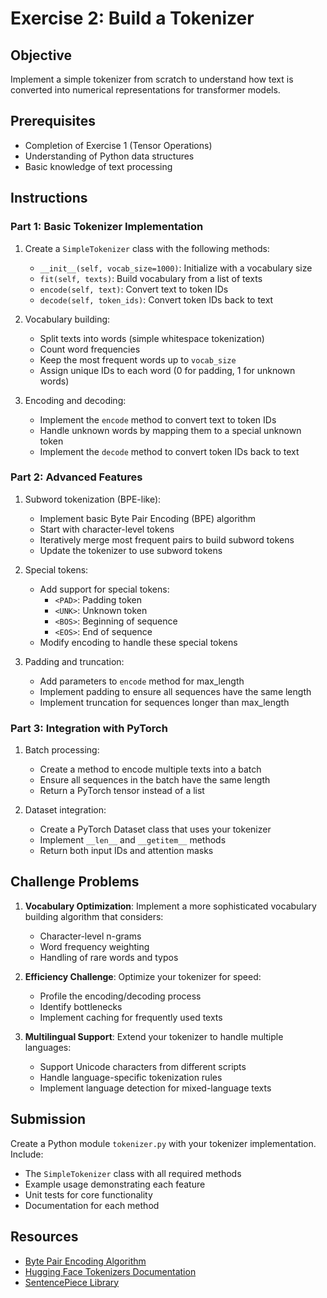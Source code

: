 # Exercise 2: Build a Tokenizer

## Objective
Implement a simple tokenizer from scratch to understand how text is converted into numerical representations for transformer models.

## Prerequisites
- Completion of Exercise 1 (Tensor Operations)
- Understanding of Python data structures
- Basic knowledge of text processing

## Instructions

### Part 1: Basic Tokenizer Implementation

1. Create a `SimpleTokenizer` class with the following methods:
   - `__init__(self, vocab_size=1000)`: Initialize with a vocabulary size
   - `fit(self, texts)`: Build vocabulary from a list of texts
   - `encode(self, text)`: Convert text to token IDs
   - `decode(self, token_ids)`: Convert token IDs back to text

2. Vocabulary building:
   - Split texts into words (simple whitespace tokenization)
   - Count word frequencies
   - Keep the most frequent words up to `vocab_size`
   - Assign unique IDs to each word (0 for padding, 1 for unknown words)

3. Encoding and decoding:
   - Implement the `encode` method to convert text to token IDs
   - Handle unknown words by mapping them to a special unknown token
   - Implement the `decode` method to convert token IDs back to text

### Part 2: Advanced Features

1. Subword tokenization (BPE-like):
   - Implement basic Byte Pair Encoding (BPE) algorithm
   - Start with character-level tokens
   - Iteratively merge most frequent pairs to build subword tokens
   - Update the tokenizer to use subword tokens

2. Special tokens:
   - Add support for special tokens:
     - `<PAD>`: Padding token
     - `<UNK>`: Unknown token
     - `<BOS>`: Beginning of sequence
     - `<EOS>`: End of sequence
   - Modify encoding to handle these special tokens

3. Padding and truncation:
   - Add parameters to `encode` method for max_length
   - Implement padding to ensure all sequences have the same length
   - Implement truncation for sequences longer than max_length

### Part 3: Integration with PyTorch

1. Batch processing:
   - Create a method to encode multiple texts into a batch
   - Ensure all sequences in the batch have the same length
   - Return a PyTorch tensor instead of a list

2. Dataset integration:
   - Create a PyTorch Dataset class that uses your tokenizer
   - Implement `__len__` and `__getitem__` methods
   - Return both input IDs and attention masks

## Challenge Problems

1. **Vocabulary Optimization**: Implement a more sophisticated vocabulary building algorithm that considers:
   - Character-level n-grams
   - Word frequency weighting
   - Handling of rare words and typos

2. **Efficiency Challenge**: Optimize your tokenizer for speed:
   - Profile the encoding/decoding process
   - Identify bottlenecks
   - Implement caching for frequently used texts

3. **Multilingual Support**: Extend your tokenizer to handle multiple languages:
   - Support Unicode characters from different scripts
   - Handle language-specific tokenization rules
   - Implement language detection for mixed-language texts

## Submission

Create a Python module `tokenizer.py` with your tokenizer implementation. Include:
- The `SimpleTokenizer` class with all required methods
- Example usage demonstrating each feature
- Unit tests for core functionality
- Documentation for each method

## Resources

- [Byte Pair Encoding Algorithm](https://arxiv.org/abs/1508.07909)
- [Hugging Face Tokenizers Documentation](https://huggingface.co/docs/tokenizers/)
- [SentencePiece Library](https://github.com/google/sentencepiece)